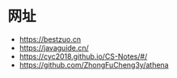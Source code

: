# 网址

- <https://bestzuo.cn>
- <https://javaguide.cn/>
- <https://cyc2018.github.io/CS-Notes/#/>
- <https://github.com/ZhongFuCheng3y/athena>
